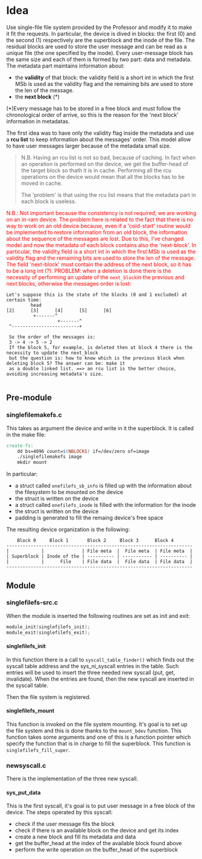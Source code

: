 
# Idea
Use single-file file system provided by the Professor and modify it to make it fit the requests. In particular, the device is dived in blocks: the first (0) and the second (1) respectively are
the superblock and the inode of the file. The residual blocks are used to store the user message and can be read as a unique file (the one specified by the inode).
Every user-message block has the same size and each of them is formed by two part: data and metadata. The metadata part maintains information about:
- the **validity** of that block: the validity field is a short int in which the first MSb is used as the validity flag and the remaining bits are used to store the len of the message.
- the **next block** (*)

(*)Every message has to be stored in a free block and must follow the chronological order of arrive, so this is the reason for the 'next block' information in metadatas.

The first idea was to have only the validity flag inside the metadata and use a **rcu list** to keep information about the messages' order. This model allow to have user messages larger because of the
metadata small size.


> N.B.
> Having an rcu list is not so bad, because of caching. In fact when an operation is performed on the device, we get the buffer-head of the target block so thath it is in cache. Performing all the rcu operations
> on the device would mean that all the blocks has to be moved in cache.
> 
> The 'problem' is that using the rcu list means that the metadata part in each block is useless.

<span style="color: red;">N.B.: Not important because the consistency is not required, we are working on an in-ram device.
The problem here is related to the fact that there is no way to work on an old device because, even if a 'cold-start' routine would be implemented to restore information from 
an old block, the information about the sequence of the messages are lost.
Due to this, I've changed model and now the metadata of each block contains also the 'next-block'. In particular, the validity field is a short int in which the first MSb is used as the validity flag and
the remaining bits are used to store the len of the message. The field 'next-block' must contain the address of the next block, so it has to be a long int (?).
PROBLEM: when a deletion is done there is the necessity of performing an update of the `next_block`in the previous and next blocks, otherwise the messages order is lost:</span>

```
Let's suppose this is the state of the blocks (0 and 1 excluded) at certain time:
         head
[2]      [3]      [4]      [5]      [6] 
          +-------^       
                   +-------^
 ^-------------------------+
 
 So the order of the messages is:
 3 -> 4 -> 5 -> 2
 If the block 5, for example, is deleted then at block 4 there is the necessity to update the next_block
 but the question is: how to know which is the previous block when deleting block 5? The answer can be: make it
 as a double linked list. ==> an rcu list is the better choice, avoiding increasing metadata's size.
 
```


## Pre-module
### singlefilemakefs.c
This takes as argument the device and write in it the superblock. It is called in the make file:
```Makefile
create-fs:
	dd bs=4096 count=$(NBLOCKS) if=/dev/zero of=image
	./singlefilemakefs image
	mkdir mount
```
In particular:
- a struct called `onefilefs_sb_info` is filled up with the information about the filesystem to be mounted on the device
- the struct is written on the device
- a struct called `onefilefs_inode` is filled with the information for the inode
- the struct is written on the device
- padding is generated to fill the remaing device's free space

The resulting device organization is the following:
```
    Block 0     Block 1       Block 2     Block 3      Block 4
---------------------------------------------------------------------
|            |              | File meta  |  File meta  | File meta  |
| Superblock | Inode of the | ---------- | ----------- | ---------- |
|            |      File    | File data  |  File data  | File data  |
---------------------------------------------------------------------
```

## Module
### singlefilefs-src.c
When the module is inserted the following routines are set as init and exit:
```C
module_init(singlefilefs_init);
module_exit(singlefilefs_exit);
```
#### singlefilefs_init
In this function there is a call to `syscall_table_finder()` which finds out the syscall table address and the sys_ni_syscall
entries in the table. Such entries will be used to insert the three needed new syscall (put, get, invalidate).
When the entries are found, then the new syscall are inserted in the syscall table.

Then the file system is registered.

#### singlefilefs_mount
This function is invoked on the file system mounting. It's goal is to set up the file system and this is done thanks to 
the `mount_bdev` function. This function takes some arguments and one of this is  a function pointer which specify the function
that is in charge to fill the superblock. This function is `singlefilefs_fill_super`.


### newsyscall.c
There is the implementation of the three new syscall.

#### sys_put_data
This is the first syscall, it's goal is to put user message in a free block of the device. The steps operated by this syscall:
- check if the user message fits the block
- check if there is an available block on the device and get its index
- create a new block and fill its metadata and data
- get the buffer_head at the index of the available block found above
- perform the write operation on the buffer_head of the superblock
